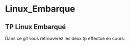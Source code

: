 # Linux_Embarque

## TP Linux Embarqué

Dans ce git vous retrouverez les deux tp effectué en cours:

